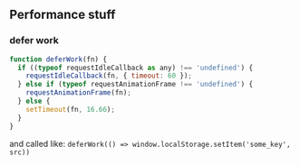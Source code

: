 ## Performance stuff

### defer work
```js
function deferWork(fn) {
  if ((typeof requestIdleCallback as any) !== 'undefined') {
    requestIdleCallback(fn, { timeout: 60 });
  } else if (typeof requestAnimationFrame !== 'undefined') {
    requestAnimationFrame(fn);
  } else {
    setTimeout(fn, 16.66);
  }
}
```

and called like: `deferWork(() => window.localStorage.setItem('some_key', src))`
